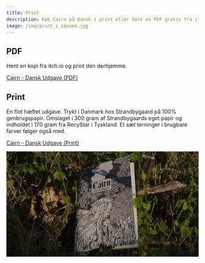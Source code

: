 ```yaml
---
title: Print
description: Køb Cairn på Dansk i print eller hent en PDF gratis fra itch.io
image: /img/print_i_skoven.jpg
---
```


## PDF

Hent en kopi fra itch.io og print den derhjemme.

[Cairn - Dansk Udgave (PDF)](https://toxicdonkeybutts.itch.io/cairn)

## Print

En flot hæftet udgave. Trykt i Danmark hos Strandbygaard på 100% genbrugspapir.
Omslaget i 300 gram af Strandbygaards eget papir og indholdet i 170 gram fra
RecyStar i Tyskland. Et sæt terninger i brugbare farver følger også med.

[Cairn - Dansk Udgave (Print)](https://buy.stripe.com/6oE2aZers2SIfRe145)

![Cairn på Dansk i dets naturlige element](/img/print_i_skoven.jpg)
